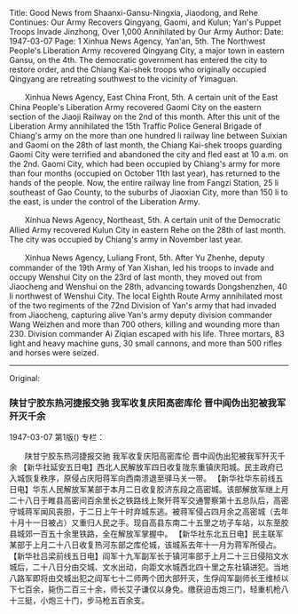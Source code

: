 Title: Good News from Shaanxi-Gansu-Ningxia, Jiaodong, and Rehe Continues: Our Army Recovers Qingyang, Gaomi, and Kulun; Yan's Puppet Troops Invade Jinzhong, Over 1,000 Annihilated by Our Army
Author:
Date: 1947-03-07
Page: 1
Xinhua News Agency, Yan'an, 5th. The Northwest People's Liberation Army recovered Qingyang City, a major town in eastern Gansu, on the 4th. The democratic government has entered the city to restore order, and the Chiang Kai-shek troops who originally occupied Qingyang are retreating southwest to the vicinity of Yimaguan.

　　Xinhua News Agency, East China Front, 5th. A certain unit of the East China People's Liberation Army recovered Gaomi City on the eastern section of the Jiaoji Railway on the 2nd of this month. After this unit of the Liberation Army annihilated the 15th Traffic Police General Brigade of Chiang's army on the more than one hundred li railway line between Suixian and Gaomi on the 28th of last month, the Chiang Kai-shek troops guarding Gaomi City were terrified and abandoned the city and fled east at 10 a.m. on the 2nd. Gaomi City, which had been occupied by Chiang's army for more than four months (occupied on October 11th last year), has returned to the hands of the people. Now, the entire railway line from Fangzi Station, 25 li southeast of Gao County, to the suburbs of Jiaoxian City, more than 150 li to the east, is under the control of the Liberation Army.

　　Xinhua News Agency, Northeast, 5th. A certain unit of the Democratic Allied Army recovered Kulun City in eastern Rehe on the 28th of last month. The city was occupied by Chiang's army in November last year.

　　Xinhua News Agency, Luliang Front, 5th. After Yu Zhenhe, deputy commander of the 19th Army of Yan Xishan, led his troops to invade and occupy Wenshui City on the 23rd of last month, they moved out from Jiaocheng and Wenshui on the 28th, advancing towards Dongshenzhen, 40 li northwest of Wenshui City. The local Eighth Route Army annihilated most of the two regiments of the 72nd Division of Yan's army that had invaded from Jiaocheng, capturing alive Yan's army deputy division commander Wang Weizhen and more than 700 others, killing and wounding more than 230. Division commander Ai Ziqian escaped with his life. Three mortars, 83 light and heavy machine guns, 30 small cannons, and more than 500 rifles and horses were seized.



<hr /> 

Original: 


### 陕甘宁胶东热河捷报交驰  我军收复庆阳高密库伦  晋中阎伪出犯被我军歼灭千余

1947-03-07
第1版()
专栏：

　　陕甘宁胶东热河捷报交驰
    我军收复庆阳高密库伦
    晋中阎伪出犯被我军歼灭千余
    【新华社延安五日电】西北人民解放军四日收复陇东重镇庆阳城。民主政府已入城恢复秩序，原侵占庆阳蒋军向西南溃退至驿马关一带。
    【新华社华东前线五日电】华东人民解放军某部于本月二日收复胶济东段之高密城。该部解放军继上月二十八日于睢县高密间百余里长之铁路线上聚歼蒋军交通警察第十五总队后，高密守城蒋军闻风丧胆，于二日上午十时弃城东逃。被蒋军侵占四月余之高密城（去年十月十一日被占）又重归人民之手。现自高县东南二十五里之坊子车站，以东至胶县城郊一百五十余里铁路，全在解放军掌握中。
    【新华社东北五日电】民主联军某部于上月二十八日收复热河东部之库伦城，该城系去年十一月为蒋军所侵占。
    【新华社吕梁前线五日电】阎军十九军副军长于镇河率部于上月二十三日侵陷文水城后，二十八日分由交城、文水出动，向距文水城西北四十里之东社镇进犯。当地八路军即将由交城出犯之阎军七十二师两个团大部歼灭，生俘阎军副师长王维桢以下七百余，毙伤二百三十余，师长艾子谦仅以身免。缴获迫击炮三门，轻重机枪八十三挺，小炮三十门，步马枪五百余支。
